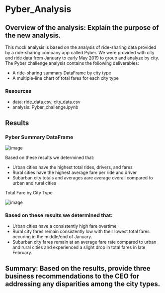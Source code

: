 # Pyber_Analysis

## Overview of the analysis: Explain the purpose of the new analysis.
This mock analysis is based on the analysis of ride-sharing data provided by a ride-sharing company app called Pyber. We were provided with city and ride data from January to early May 2019 to group and analyze by city. The Pyber challenge analysis contains the following deliverables:

- A ride-sharing summary DataFrame by city type
- A multiple-line chart of total fares for each city type

### Resources
- data: ride_data.csv, city_data.csv
- analysis: Pyber_challenge.ipynb


## Results

### Pyber Summary DataFrame

![image](https://user-images.githubusercontent.com/84201614/125120410-0b1d3580-e0b8-11eb-9ec5-a59b98fb4e22.png)

Based on these results we determined that:
- Urban cities have the highest total rides, drivers, and fares
- Rural cities have the highest average fare per ride and driver
- Suburban city totals and averages aare average overall compared to urban and rural cities

Total Fare by City Type

![image](https://user-images.githubusercontent.com/84201614/125123683-9698c580-e0bc-11eb-9dd2-44d9e2ad503a.png)

### Based on these results we determined that:
- Urban cities have a consistently high fare overtime
- Rural city fares remain consistently low with their lowest total fares occuring in the middle/end of January.
- Suburban city fares remain at an average fare rate compared to urban and rural cities and experienced a slight drop in total fares in late February.


## Summary: Based on the results, provide three business recommendations to the CEO for addressing any disparities among the city types.
